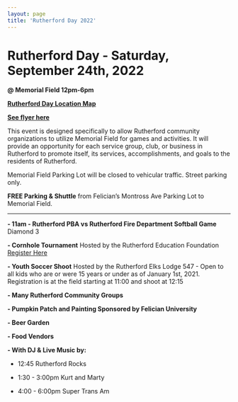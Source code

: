 ```yaml
---
layout: page
title: 'Rutherford Day 2022'
---
```


# Rutherford Day - Saturday, September 24th, 2022

**@ Memorial Field 12pm-6pm**

[**Rutherford Day Location Map**](https://www.google.com/maps/d/edit?mid=1UdrxkP9P8A0_N9SDSa1hHmUNsiKuS08e&usp=sharing)

[**See flyer here**](https://storage.googleapis.com/static.rutherford-nj.com/events/RutherfordDay2022.pdf)

This event is designed specifically to allow Rutherford community organizations to utilize Memorial Field for games and activities. It will provide an opportunity for each service group, club, or business in Rutherford to promote itself, its services, accomplishments, and goals to the residents of Rutherford. 


Memorial Field Parking Lot will be closed to vehicular traffic. Street parking only. 

**FREE Parking & Shuttle** from Felician’s Montross Ave Parking Lot to Memorial Field.

---

**- 11am - Rutherford PBA vs Rutherford Fire Department Softball Game** Diamond 3

**- Cornhole Tournament** Hosted by the Rutherford Education Foundation [Register Here](https://www.rutherfordeducationfoundation.org/ref-cornhole-2022-copy)

**- Youth Soccer Shoot** Hosted by the Rutherford Elks Lodge 547  - Open to all kids who are or were 15 years or under as of January 1st, 2021. Registration is at the field starting at 11:00 and shoot at 12:15

**- Many Rutherford Community Groups**  

**- Pumpkin Patch and Painting Sponsored by Felician University**

**- Beer Garden**

**- Food Vendors** 

**- With DJ & Live Music by:**

- 12:45 Rutherford Rocks

- 1:30 - 3:00pm Kurt and Marty

- 4:00 - 6:00pm Super Trans Am
